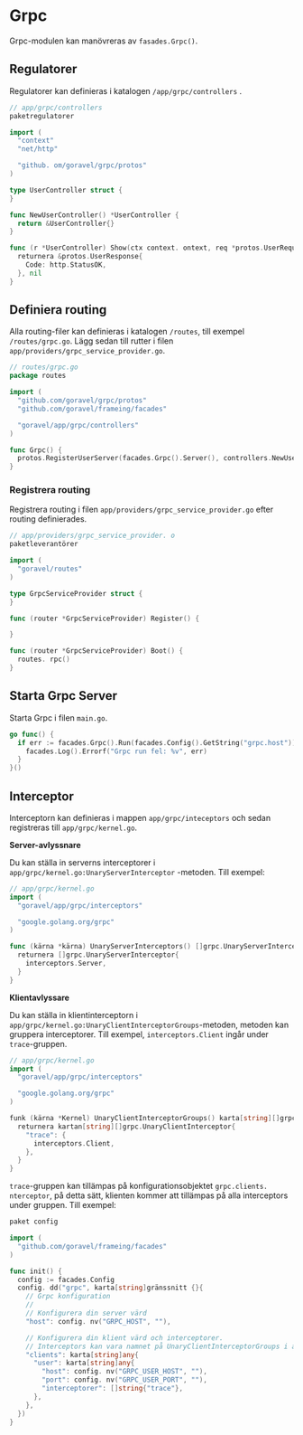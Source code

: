 # Grpc

Grpc-modulen kan manövreras av `fasades.Grpc()`.

## Regulatorer

Regulatorer kan definieras i katalogen `/app/grpc/controllers` .

```go
// app/grpc/controllers
paketregulatorer

import (
  "context"
  "net/http"

  "github. om/goravel/grpc/protos"
)

type UserController struct {
}

func NewUserController() *UserController {
  return &UserController{}
}

func (r *UserController) Show(ctx context. ontext, req *protos.UserRequest) (protobok *protos.UserResponse, err error) {
  returnera &protos.UserResponse{
    Code: http.StatusOK,
  }, nil
}
```

## Definiera routing

Alla routing-filer kan definieras i katalogen `/routes`, till exempel `/routes/grpc.go`. Lägg sedan till rutter i filen
`app/providers/grpc_service_provider.go`.

```go
// routes/grpc.go
package routes

import (
  "github.com/goravel/grpc/protos"
  "github.com/goravel/frameing/facades"

  "goravel/app/grpc/controllers"
)

func Grpc() {
  protos.RegisterUserServer(facades.Grpc().Server(), controllers.NewUserController())
}
```

### Registrera routing

Registrera routing i filen `app/providers/grpc_service_provider.go` efter routing definierades.

```go
// app/providers/grpc_service_provider. o
paketleverantörer

import (
  "goravel/routes"
)

type GrpcServiceProvider struct {
}

func (router *GrpcServiceProvider) Register() {

}

func (router *GrpcServiceProvider) Boot() {
  routes. rpc()
}
```

## Starta Grpc Server

Starta Grpc i filen `main.go`.

```go
go func() {
  if err := facades.Grpc().Run(facades.Config().GetString("grpc.host")); err != nil {
    facades.Log().Errorf("Grpc run fel: %v", err)
  }
}()
```

## Interceptor

Interceptorn kan definieras i mappen `app/grpc/inteceptors` och sedan registreras till `app/grpc/kernel.go`.

**Server-avlyssnare**

Du kan ställa in serverns interceptorer i `app/grpc/kernel.go:UnaryServerInterceptor` -metoden. Till exempel:

```go
// app/grpc/kernel.go
import (
  "goravel/app/grpc/interceptors"

  "google.golang.org/grpc"
)

func (kärna *kärna) UnaryServerInterceptors() []grpc.UnaryServerInterceptor {
  returnera []grpc.UnaryServerInterceptor{
    interceptors.Server,
  }
}
```

**Klientavlyssare**

Du kan ställa in klientinterceptorn i `app/grpc/kernel.go:UnaryClientInterceptorGroups`-metoden, metoden kan gruppera
interceptorer. Till exempel, `interceptors.Client` ingår under `trace`-gruppen.

```go
// app/grpc/kernel.go
import (
  "goravel/app/grpc/interceptors"

  "google.golang.org/grpc"
)

funk (kärna *Kernel) UnaryClientInterceptorGroups() karta[string][]grpc. naryClientInterceptor {
  returnera kartan[string][]grpc.UnaryClientInterceptor{
    "trace": {
      interceptors.Client,
    },
  }
}
```

`trace`-gruppen kan tillämpas på konfigurationsobjektet `grpc.clients. nterceptor`, på detta sätt, klienten kommer att
tillämpas på alla interceptors under gruppen. Till exempel:

```go
paket config

import (
  "github.com/goravel/frameing/facades"
)

func init() {
  config := facades.Config
  config. dd("grpc", karta[string]gränssnitt {}{
    // Grpc konfiguration
    //
    // Konfigurera din server värd
    "host": config. nv("GRPC_HOST", ""),

    // Konfigurera din klient värd och interceptorer.
    // Interceptors kan vara namnet på UnaryClientInterceptorGroups i app/grpc/kernel.go.
    "clients": karta[string]any{
      "user": karta[string]any{
        "host": config. nv("GRPC_USER_HOST", ""),
        "port": config. nv("GRPC_USER_PORT", ""),
        "interceptorer": []string{"trace"},
      },
    },
  })
}
```
